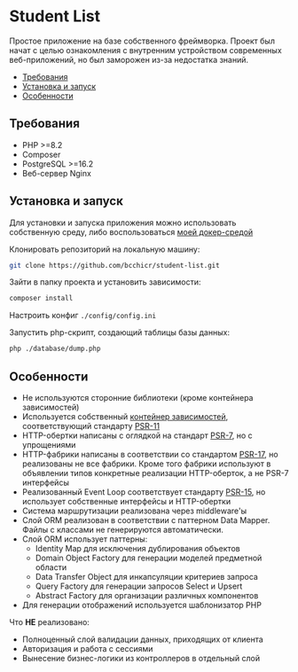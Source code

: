 # Student List

Простое приложение на базе собственного фреймворка. Проект был начат с целью ознакомления с внутренним устройством современных веб-приложений, но был заморожен из-за недостатка знаний.

- [Требования](#требования)
- [Установка и запуск](#установка-и-запуск)
- [Особенности](#особенности)

## Требования

- PHP >=8.2
- Composer
- PostgreSQL >=16.2
- Веб-сервер Nginx

## Установка и запуск

Для установки и запуска приложения можно использовать собственную среду, либо воспользоваться [моей докер-средой](https://github.com/bcchicr/docker-php-env)

Клонировать репозиторий на локальную машину:

```bash
git clone https://github.com/bcchicr/student-list.git
```

Зайти в папку проекта и установить зависимости:

```bash
composer install
```

Настроить конфиг `./config/config.ini`

Запустить php-скрипт, создающий таблицы базы данных:

```bash
php ./database/dump.php
```

## Особенности

- Не используются сторонние библиотеки (кроме контейнера зависимостей)
- Используется собственный [контейнер зависимостей](https://github.com/bcchicr/di-container), соответствующий стандарту [PSR-11](https://www.php-fig.org/psr/psr-11/)
- HTTP-обертки написаны с оглядкой на стандарт [PSR-7](https://www.php-fig.org/psr/psr-7/), но с упрощениями
- HTTP-фабрики написаны в соответствии со стандартом [PSR-17](https://www.php-fig.org/psr/psr-17/), но реализованы не все фабрики. Кроме того фабрики используют в объявлении типов конкретные реализации HTTP-оберток, а не PSR-7 интерфейсы
- Реализованный Event Loop соответствует стандарту [PSR-15](https://www.php-fig.org/psr/psr-15/), но использует собственные интерфейсы и HTTP-обертки
- Система маршрутизации реализована через middleware'ы
- Слой ORM реализован в соответствии с паттерном Data Mapper. Файлы с классами не генерируются автоматически.
- Слой ORM использует паттерны:
  - Identity Map для исключения дублирования объектов
  - Domain Object Factory для генерации моделей предметной области
  - Data Transfer Object для инкапсуляции критериев запроса
  - Query Factory для генерации запросов Select и Upsert
  - Abstract Factory для организации различных компонентов
- Для генерации отображений используется шаблонизатор PHP

Что **НЕ** реализовано:

- Полноценный слой валидации данных, приходящих от клиента
- Авторизация и работа с сессиями
- Вынесение бизнес-логики из контроллеров в отдельный слой
